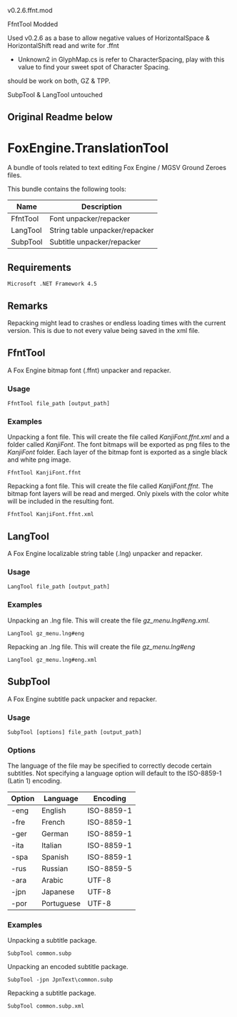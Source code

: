v0.2.6.ffnt.mod

FfntTool Modded

Used v0.2.6 as a base to allow negative values of HorizontalSpace & HorizontalShift read and write for .ffnt
+ Unknown2 in GlyphMap.cs is refer to CharacterSpacing, play with this value to find your sweet spot of Character Spacing.

should be work on both, GZ & TPP.

SubpTool & LangTool untouched


Original Readme below
-----------
# FoxEngine.TranslationTool
A bundle of tools related to text editing Fox Engine / MGSV Ground Zeroes files.

This bundle contains the following tools:

Name      | Description
--------- | ------------
FfntTool  | Font unpacker/repacker
LangTool  | String table unpacker/repacker
SubpTool  | Subtitle unpacker/repacker


## Requirements
```
Microsoft .NET Framework 4.5
```

## Remarks
Repacking might lead to crashes or endless loading times with the current version. This is due to not every value being saved in the xml file.


## FfntTool
A Fox Engine bitmap font (.ffnt) unpacker and repacker.

### Usage
```
FfntTool file_path [output_path]
```

### Examples

Unpacking a font file. This will create the file called *KanjiFont.ffnt.xml* and a folder called *KanjiFont*. The font bitmaps will be exported as png files to the *KanjiFont* folder. Each layer of the bitmap font is exported as a single black and white png image.
```
FfntTool KanjiFont.ffnt
```

Repacking a font file. This will create the file called *KanjiFont.ffnt*. The bitmap font layers will be read and merged. Only pixels with the color white will be included in the resulting font.
```
FfntTool KanjiFont.ffnt.xml
```

## LangTool
A Fox Engine localizable string table (.lng) unpacker and repacker.

### Usage
```
LangTool file_path [output_path]
```

### Examples

Unpacking an .lng file. This will create the file *gz_menu.lng#eng.xml*.
```
LangTool gz_menu.lng#eng
```

Repacking an .lng file. This will create the file *gz_menu.lng#eng*
```
LangTool gz_menu.lng#eng.xml
```

## SubpTool
A Fox Engine subtitle pack unpacker and repacker.

### Usage
```
SubpTool [options] file_path [output_path]
```

### Options
The language of the file may be specified to correctly decode certain subtitles. Not specifying a language option will default to the ISO-8859-1 (Latin 1) encoding.

Option | Language   | Encoding
------ | ---------- | --------
-eng   | English    | ISO-8859-1
-fre   | French     | ISO-8859-1
-ger   | German     | ISO-8859-1
-ita   | Italian    | ISO-8859-1
-spa   | Spanish    | ISO-8859-1
-rus   | Russian    | ISO-8859-5
-ara   | Arabic     | UTF-8
-jpn   | Japanese   | UTF-8
-por   | Portuguese | UTF-8

### Examples

Unpacking a subtitle package.
```
SubpTool common.subp
```

Unpacking an encoded subtitle package.
```
SubpTool -jpn JpnText\common.subp
```

Repacking a subtitle package.
```
SubpTool common.subp.xml
```
